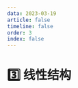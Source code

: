 ```yaml
---
data: 2023-03-19
article: false
timeline: false
order: 3
index: false
---
```

# :three: 线性结构
<AutoCatalog />

